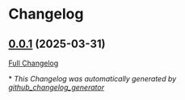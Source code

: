 # Changelog

## [0.0.1](https://github.com/EdenSync/sensor-hardware/tree/0.0.1) (2025-03-31)

[Full Changelog](https://github.com/EdenSync/sensor-hardware/compare/75caf7f9fa0b03e09868751d15423d9966468f0f...0.0.1)



\* *This Changelog was automatically generated by [github_changelog_generator](https://github.com/github-changelog-generator/github-changelog-generator)*
